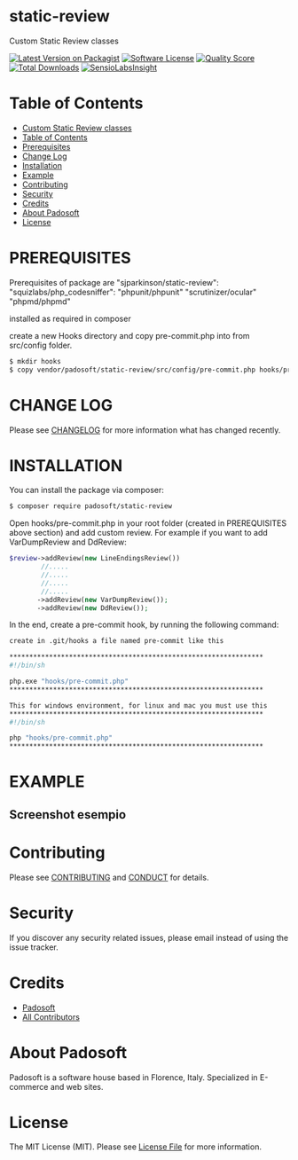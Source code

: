 # static-review
Custom Static Review classes


[![Latest Version on Packagist][ico-version]][link-packagist]
[![Software License][ico-license]](LICENSE.md)
[![Quality Score][ico-code-quality]][link-code-quality]
[![Total Downloads][ico-downloads]][link-downloads]
[![SensioLabsInsight][ico-sensiolab]][link-sensiolab]



Table of Contents
=================

  * [Custom Static Review classes](#progetto-static-review)
  * [Table of Contents](#table-of-contents)
  * [Prerequisites](#prerequisites)
  * [Change Log](#change-log)
  * [Installation](#installation)
  * [Example](#example)
  * [Contributing](#contributing)
  * [Security](#security)
  * [Credits](#credits)
  * [About Padosoft](#about-padosoft)
  * [License](#license)
  
# PREREQUISITES

Prerequisites of package are
        "sjparkinson/static-review":
        "squizlabs/php_codesniffer":
        "phpunit/phpunit"
        "scrutinizer/ocular"
        "phpmd/phpmd"

installed as required in composer



create a new Hooks directory and copy pre-commit.php into from src/config folder.

``` bash
$ mkdir hooks
$ copy vendor/padosoft/static-review/src/config/pre-commit.php hooks/pre-commit.php
```

# CHANGE LOG

Please see [CHANGELOG](CHANGELOG.md) for more information what has changed recently.

# INSTALLATION

You can install the package via composer:

``` bash
$ composer require padosoft/static-review
```

Open hooks/pre-commit.php in your root folder (created in PREREQUISITES above section) and add custom review.
For example if you want to add VarDumpReview and DdReview:

``` php
$review->addReview(new LineEndingsReview())
        //.....
        //.....
        //.....
        //.....
       ->addReview(new VarDumpReview());
       ->addReview(new DdReview());
```

In the end, create a pre-commit hook, by running the following command:

``` bash
create in .git/hooks a file named pre-commit like this

****************************************************************
#!/bin/sh

php.exe "hooks/pre-commit.php"
****************************************************************

This for windows environment, for linux and mac you must use this
****************************************************************
#!/bin/sh

php "hooks/pre-commit.php"
****************************************************************

```

# EXAMPLE

## Screenshot esempio


# Contributing

Please see [CONTRIBUTING](CONTRIBUTING.md) and [CONDUCT](CONDUCT.md) for details.

# Security

If you discover any security related issues, please email  instead of using the issue tracker.

# Credits

- [Padosoft](https://github.com/padosoft)
- [All Contributors](../../contributors)

# About Padosoft
Padosoft is a software house based in Florence, Italy. Specialized in E-commerce and web sites.

# License

The MIT License (MIT). Please see [License File](LICENSE.md) for more information.

[ico-version]: https://img.shields.io/packagist/v/padosoft/static-review.svg?style=flat-square
[ico-license]: https://img.shields.io/badge/license-MIT-brightgreen.svg?style=flat-square
[ico-scrutinizer]: https://img.shields.io/scrutinizer/coverage/g/padosoft/static-review.svg?style=flat-square
[ico-code-quality]: https://img.shields.io/scrutinizer/g/padosoft/static-review.svg?style=flat-square
[ico-downloads]: https://img.shields.io/packagist/dt/padosoft/static-review.svg?style=flat-square
[ico-sensiolab]: https://insight.sensiolabs.com/projects/aedff4d3-49ad-4b90-a4ab-52e9a1fa8df6/small.png

[link-packagist]: https://packagist.org/packages/padosoft/static-review
[link-scrutinizer]: https://scrutinizer-ci.com/g/padosoft/static-review/code-structure
[link-code-quality]: https://scrutinizer-ci.com/g/padosoft/static-review
[link-downloads]: https://packagist.org/packages/padosoft/static-review
[link-sensiolab]: https://insight.sensiolabs.com/projects/aedff4d3-49ad-4b90-a4ab-52e9a1fa8df6


